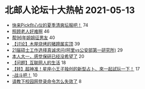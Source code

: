 # 北邮人论坛十大热帖 2021-05-13

- [快来Pick你心仪的夏季清爽坛服吧！](https://bbs.byr.cn/article/Tshirt/90326) 74
- [照顾老人好难啊](https://bbs.byr.cn/article/Talking/6272558) 46
- [帮96年姐姐征男友](https://bbs.byr.cn/article/Friends/1993114) 40
- [【讨论】木屋烧烤的猪蹄属实顶](https://bbs.byr.cn/article/Food/512293) 39
- [21届硕士工作选择真诚求问(阿里vs公安部第一研究所)](https://bbs.byr.cn/article/Job/2133571) 29
- [本人大一，感觉保研已经没希望了](https://bbs.byr.cn/article/AimGraduate/1206488) 20
- [【问题】互联网人的生活](https://bbs.byr.cn/article/WorkLife/1167411) 18
- [【转】超神准！星座小王子独创的新型占卜、來一起試玩一下！](https://bbs.byr.cn/article/Constellations/326533) 17
- [-战斗吧！](https://bbs.byr.cn/article/Picture/3288933) 10
- [请教下校园网登录命令怎么失效了](https://bbs.byr.cn/article/BUPTNet/105142) 8


